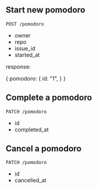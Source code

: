 ## Start new pomodoro

`POST /pomodoro`

* owner
* repo
* issue_id
* started_at

response:

{
  pomodoro: {
    id: "1",
  }
}

## Complete a pomodoro

`PATCH /pomodoro`

* id
* completed_at

## Cancel a pomodoro

`PATCH /pomodoro`

* id
* cancelled_at
